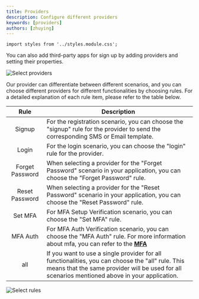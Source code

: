 ```yaml
---
title: Providers
description: Configure different providers
keywords: [providers]
authors: [zhuying]
---
```


```mdx-code-block
import styles from '../styles.module.css';
```

You can also add third-party apps for sign up by adding providers and setting their properties.

![Select providers](/img/application/config/selectproviders.png)

Our provider can differentiate between different scenarios, and you can choose different providers for different functionalities by choosing rules. For a detailed explanation of each rule item, please refer to the table below.

|      Rule       | Description                                                                                                                                                                                        |
|:---------------:|----------------------------------------------------------------------------------------------------------------------------------------------------------------------------------------------------|
|     Signup      | For the registration scenario, you can choose the "signup" rule for the provider to send the corresponding SMS or Email template.                                                                  |
|      Login      | For the login scenario, you can choose the "login" rule for the provider.                                                                                                                          |
| Forget Password | When selecting a provider for the "Forget Password" scenario in your application, you can choose the "Forget Password" rule.                                                                       |
| Reset Password  | When selecting a provider for the "Reset Password" scenario in your application, you can choose the "Reset Password" rule.                                                                         |
|     Set MFA     | For MFA Setup Verification scenario, you can choose the "Set MFA" rule.                                                                                                                            |
|    MFA Auth     | For MFA Auth Verification scenario, you can choose the "MFA Auth" rule. For more information about mfa, you can refer to the **[MFA](user/multi-factor-authentication.md)**                        |
|       all       | If you want to use a single provider for all functionalities, you can choose the "all" rule. This means that the same provider will be used for all scenarios mentioned above in your application. |

![Select rules](/img/application/providers/choose_providers.png)
